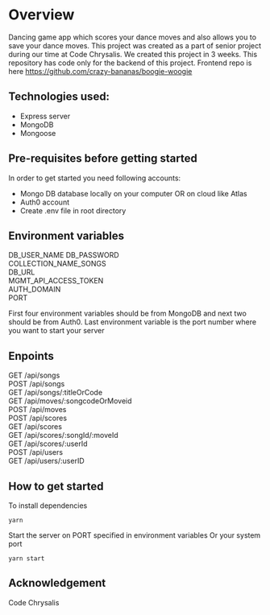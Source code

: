 # Overview 
Dancing game app which scores your dance moves and also allows you to save your dance moves. This project was created as a part of senior project during our time at Code Chrysalis. We created this project in 3 weeks. This repository has code only for the backend of this project. Frontend repo is here https://github.com/crazy-bananas/boogie-woogie

## Technologies used:

- Express server
- MongoDB
- Mongoose

## Pre-requisites before getting started
In order to get started you need following accounts:

- Mongo DB database locally on your computer OR on cloud like Atlas
- Auth0 account
- Create .env file in root directory

## Environment variables
DB_USER_NAME 
DB_PASSWORD  
COLLECTION_NAME_SONGS  
DB_URL  
MGMT_API_ACCESS_TOKEN  
AUTH_DOMAIN  
PORT  

First four environment variables should be from MongoDB and next two should be from Auth0. Last environment variable is the port number where you want to start your server

## Enpoints
GET /api/songs  
POST /api/songs  
GET /api/songs/:titleOrCode  
GET /api/moves/:songcodeOrMoveid  
POST /api/moves  
POST /api/scores  
GET /api/scores  
GET /api/scores/:songId/:moveId  
GET /api/scores/:userId  
POST /api/users  
GET /api/users/:userID  

## How to get started

To install dependencies
```
yarn
```
Start the server on PORT specified in environment variables Or your system port
```
yarn start
```

## Acknowledgement
Code Chrysalis
